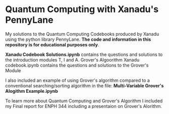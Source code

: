 # Quantum Computing with Xanadu's PennyLane
My solutions to the Quantum Computing Codebooks produced by Xanadu using the python library PennyLane. **The code and information in this repository is for educational purposes only**.

**Xanadu Codebook Solutions.ipynb** contains the questions and solutions to the introduction modules T, I and A.
Grover's Algoorithm Xanadu codebook.ipynb contains the questions and solutions to the Grover's Module

I also included an example of using Grover's algorithm compared to a conventional searching/sorting algorithm in the file: **Multi-Variable Grover's Alogithm Example.ipynb**

To learn more about Quantum Computing and Grover's Algorithm I included my Final report for ENPH 344 including a presentaion on Grover's Alorithm.

